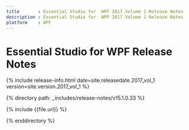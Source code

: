```yaml
---
title       : Essential Studio for  WPF 2017 Volume 1 Release Notes
description : Essential Studio for  WPF 2017 Volume 1 Release Notes
platform    : WPF
---
```


# Essential Studio for  WPF Release Notes 

{% include release-info.html date=site.releasedate.2017_vol_1 version=site.version.2017_vol_1 %} 

{% directory path: _includes/release-notes/v15.1.0.33 %}

{% include {{file.url}} %}

{% enddirectory %}